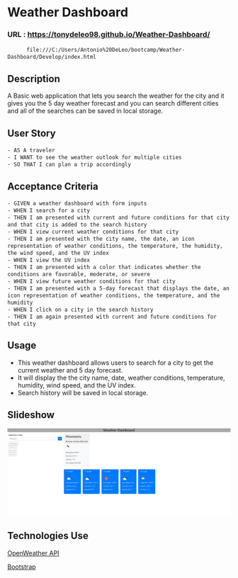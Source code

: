 # Weather Dashboard

### URL : https://tonydeleo98.github.io/Weather-Dashboard/
          file:///C:/Users/Antonio%20DeLeo/bootcamp/Weather-Dashboard/Develop/index.html
          

## Description
A Basic web application that lets you search the weather for the city and it gives you the 5 day weather forecast and you can search different cities and all of the searches can be saved in local storage.

## User Story
```
- AS A traveler
- I WANT to see the weather outlook for multiple cities
- SO THAT I can plan a trip accordingly
```

## Acceptance Criteria
```
- GIVEN a weather dashboard with form inputs
- WHEN I search for a city
- THEN I am presented with current and future conditions for that city and that city is added to the search history
- WHEN I view current weather conditions for that city
- THEN I am presented with the city name, the date, an icon representation of weather conditions, the temperature, the humidity, the wind speed, and the UV index
- WHEN I view the UV index
- THEN I am presented with a color that indicates whether the conditions are favorable, moderate, or severe
- WHEN I view future weather conditions for that city
- THEN I am presented with a 5-day forecast that displays the date, an icon representation of weather conditions, the temperature, and the humidity
- WHEN I click on a city in the search history
- THEN I am again presented with current and future conditions for that city
```

## Usage
- This weather dashboard allows users to search for a city to get the current weather and 5 day forecast.
- It will display the the city name, date, weather conditions, temperature, humidity, wind speed, and the UV index.
- Search history will be saved in local storage.

## Slideshow
![Screenshot (10).png](<Develop/Screenshot (10).png>)

## Technologies Use
<p><a href="https://openweathermap.org/">OpenWeather API</a></p>
<p><a href="https://getbootstrap.com/">Bootstrap</a></p>
